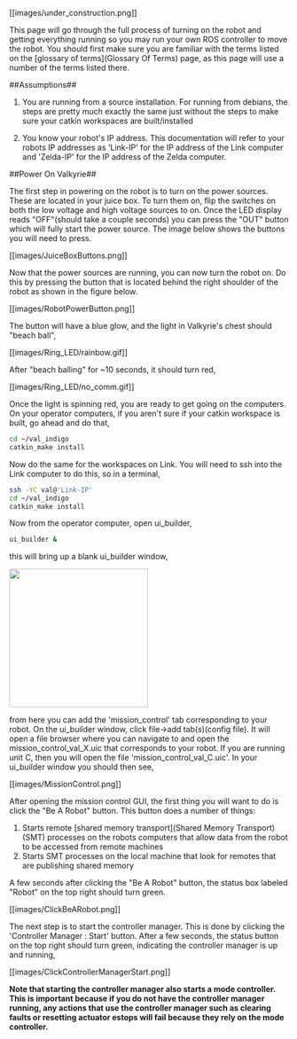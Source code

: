 [[images/under_construction.png]]

This page will go through the full process of turning on the robot and getting everything running so you may run your own ROS controller to move the robot. You should first make sure you are familiar with the terms listed on the [glossary of terms](Glossary Of Terms) page, as this page will use a number of the terms listed there.

##Assumptions##
1. You are running from a source installation. For running from debians, the steps are pretty much exactly the same just without the steps to make sure your catkin workspaces are built/installed

2. You know your robot's IP address. This documentation will refer to your robots IP addresses as 'Link-IP' for the IP address of the Link computer and 'Zelda-IP' for the IP address of the Zelda computer.

##Power On Valkyrie##

The first step in powering on the robot is to turn on the power sources. These are located in your juice box. To turn them on, flip the switches on both the low voltage and high voltage sources to on. Once the LED display reads "OFF"(should take a couple seconds) you can press the "OUT" button which will fully start the power source. The image below shows the buttons you will need to press.

[[images/JuiceBoxButtons.png]]

Now that the power sources are running, you can now turn the robot on. Do this by pressing the button that is located behind the right shoulder of the robot as shown in the figure below.

[[images/RobotPowerButton.png]]

The button will have a blue glow, and the light in Valkyrie's chest should "beach ball",

[[images/Ring_LED/rainbow.gif]]

After "beach balling" for ~10 seconds, it should turn red,

[[images/Ring_LED/no_comm.gif]] 

Once the light is spinning red, you are ready to get going on the computers. On your operator computers, if you aren't sure if your catkin workspace is built, go ahead and do that,

```bash
cd ~/val_indigo 
catkin_make install
```

Now do the same for the workspaces on Link. You will need to ssh into the Link computer to do this, so in a terminal,

```bash
ssh -YC val@'Link-IP'
cd ~/val_indigo
catkin_make install
```

Now from the operator computer, open ui_builder,

```bash
ui_builder &
```
this will bring up a blank ui_builder window,

<img src="https://github.com/NASA-JSC-Robotics/valkyrie/wiki/images/ui_builder.png" width="250">  

from here you can add the 'mission_control' tab corresponding to your robot. On the ui_builder window, click file->add tab(s)(config file). It will open a file browser where you can navigate to and open the mission_control_val_X.uic that corresponds to your robot. If you are running unit C, then you will open the file 'mission_control_val_C.uic'. In your ui_builder window you should then see,

[[images/MissionControl.png]]

After opening the mission control GUI, the first thing you will want to do is click the "Be A Robot" button. This button does a number of things:

1. Starts remote [shared memory transport](Shared Memory Transport)(SMT) processes on the robots computers that allow data from the robot to be accessed from remote machines
2. Starts SMT processes on the local machine that look for remotes that are publishing shared memory 

A few seconds after clicking the "Be A Robot" button, the status box labeled "Robot" on the top right should turn green.

[[images/ClickBeARobot.png]]

The next step is to start the controller manager. This is done by clicking the 'Controller Manager : Start' button. After a few seconds, the status button on the top right should turn green, indicating the controller manager is up and running,

[[images/ClickControllerManagerStart.png]]

**Note that starting the controller manager also starts a mode controller. This is important because if you do not have the controller manager running, any actions that use the controller manager such as clearing faults or resetting actuator estops will fail because they rely on the mode controller.**

